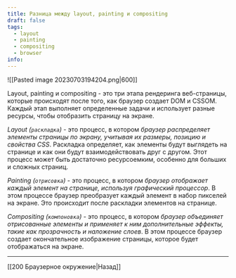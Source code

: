 ```yaml
---
title: Разница между layout, painting и compositing
draft: false
tags:
  - layout
  - painting
  - compositing
  - browser
info:
---
```

![[Pasted image 20230703194204.png|600]]

Layout, painting и compositing - это три этапа рендеринга веб-страницы, которые происходят после того, как браузер создает DOM и CSSOM. Каждый этап выполняет определенные задачи и использует разные ресурсы, чтобы отобразить страницу на экране.

_Layout (`раскладка`)_ - это процесс, в котором _браузер распределяет элементы страницы по экрану, учитывая их размеры, позицию и свойства CSS_. Раскладка определяет, как элементы будут выглядеть на странице и как они будут взаимодействовать друг с другом. Этот процесс может быть достаточно ресурсоемким, особенно для больших и сложных страниц.

_Painting (`отрисовка`)_ - это процесс, в котором _браузер отображает каждый элемент на странице, используя графический процессор_. В этом процессе браузер преобразует каждый элемент в набор пикселей на экране. Это происходит после раскладки элементов на странице.

_Compositing (`компоновка`)_ - это процесс, в котором _браузер объединяет отрисованные элементы и применяет к ним дополнительные эффекты, такие как прозрачность и наложение слоев_. В этом процессе браузер создает окончательное изображение страницы, которое будет отображаться на экране.

---

[[200 Браузерное окружение|Назад]]